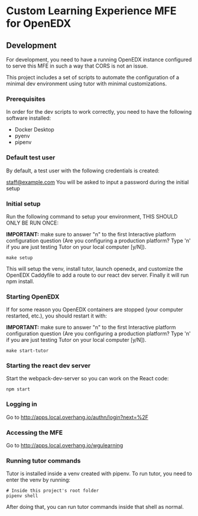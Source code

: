# Custom Learning Experience MFE for OpenEDX

## Development

For development, you need to have a running OpenEDX instance configured to serve this MFE in such a way that CORS is not an issue.

This project includes a set of scripts to automate the configuration of a minimal dev environment using tutor with minimal customizations.

### Prerequisites

In order for the dev scripts to work correctly, you need to have the following software installed:

- Docker Desktop
- pyenv
- pipenv

### Default test user

By default, a test user with the following credentials is created:

staff@example.com
You will be asked to input a password during the initial setup

### Initial setup

Run the following command to setup your environment, THIS SHOULD ONLY BE RUN ONCE:

**IMPORTANT:** make sure to answer "n" to the first Interactive platform configuration question (Are you configuring a production platform? Type 'n' if you are just testing Tutor on your local computer [y/N]).

```
make setup
```

This will setup the venv, install tutor, launch openedx, and customize the OpenEDX Caddyfile to add a route to our react dev server. Finally it will run npm install.

### Starting OpenEDX

If for some reason you OpenEDX containers are stopped (your computer restarted, etc.), you should restart it with:

**IMPORTANT:** make sure to answer "n" to the first Interactive platform configuration question (Are you configuring a production platform? Type 'n' if you are just testing Tutor on your local computer [y/N]).

```
make start-tutor
```

### Starting the react dev server

Start the webpack-dev-server so you can work on the React code:

```
npm start
```

### Logging in

Go to http://apps.local.overhang.io/authn/login?next=%2F

### Accessing the MFE

Go to http://apps.local.overhang.io/wgulearning

### Running tutor commands

Tutor is installed inside a venv created with pipenv. To run tutor, you need to enter the venv by running:

```
# Inside this project's root folder
pipenv shell
```

After doing that, you can run tutor commands inside that shell as normal.
